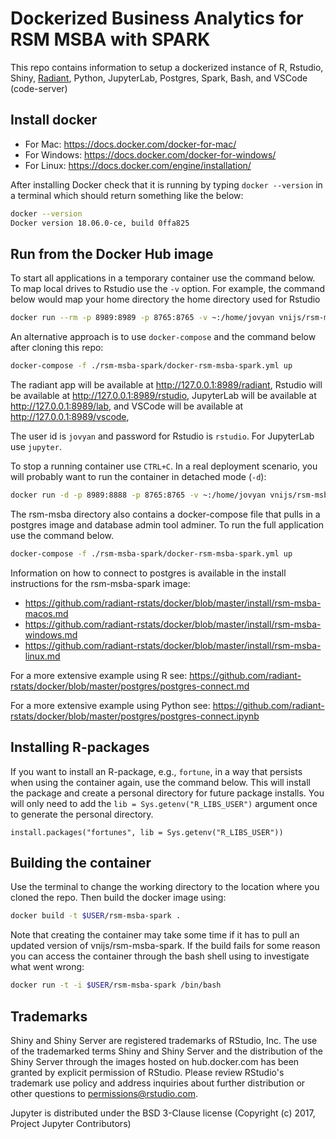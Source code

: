 Dockerized Business Analytics for RSM MSBA with SPARK
======================================================

This repo contains information to setup a dockerized instance of R, Rstudio, Shiny, [Radiant](https://radiant-rstats/radiant), Python, JupyterLab, Postgres, Spark, Bash, and VSCode (code-server)

## Install docker

* For Mac: https://docs.docker.com/docker-for-mac/
* For Windows: https://docs.docker.com/docker-for-windows/
* For Linux: https://docs.docker.com/engine/installation/

After installing Docker check that it is running by typing `docker --version` in a terminal which should return something like the below:

```bash
docker --version
Docker version 18.06.0-ce, build 0ffa825
```

## Run from the Docker Hub image

To start all applications in a temporary container use the command below. To map local drives to Rstudio use the `-v` option. For example, the command below would map your home directory the home directory used for Rstudio

```bash
docker run --rm -p 8989:8989 -p 8765:8765 -v ~:/home/jovyan vnijs/rsm-msba-spark
```

An alternative approach is to use `docker-compose` and the command below after cloning this repo:

```bash
docker-compose -f ./rsm-msba-spark/docker-rsm-msba-spark.yml up
```

The radiant app will be available at <a href="http://127.0.0.1:8989/radiant" target="_blank">http://127.0.0.1:8989/radiant</a>,  Rstudio will be available at <a href="http://127.0.0.1:8989/rstudio" target="_blank">http://127.0.0.1:8989/rstudio</a>, JupyterLab will be available at <a href="http://127.0.0.1:8989/lab" target="_blank">http://127.0.0.1:8989/lab</a>, and VSCode will be available at <a href="http://127.0.0.1:8989/vscode" target="_blank">http://127.0.0.1:8989/vscode</a>,


The user id is `jovyan` and password for Rstudio is `rstudio`. For JupyterLab use `jupyter`.

To stop a running container use `CTRL+C`. In a real deployment scenario, you will probably want to run the container in detached mode (`-d`):

```bash
docker run -d -p 8989:8888 -p 8765:8765 -v ~:/home/jovyan vnijs/rsm-msba-spark
```

The rsm-msba directory also contains a docker-compose file that pulls in a postgres image and database admin tool adminer. To run the full application use the command below. 

```sh
docker-compose -f ./rsm-msba-spark/docker-rsm-msba-spark.yml up
```

Information on how to connect to postgres is available in the install instructions for the rsm-msba-spark image:

* https://github.com/radiant-rstats/docker/blob/master/install/rsm-msba-macos.md
* https://github.com/radiant-rstats/docker/blob/master/install/rsm-msba-windows.md
* https://github.com/radiant-rstats/docker/blob/master/install/rsm-msba-linux.md

For a more extensive example using R see: https://github.com/radiant-rstats/docker/blob/master/postgres/postgres-connect.md

For a more extensive example using Python see: https://github.com/radiant-rstats/docker/blob/master/postgres/postgres-connect.ipynb

## Installing R-packages

If you want to install an R-package, e.g., `fortune`, in a way that persists when using the container again, use the command below. This will install the package and create a personal directory for future package installs. You will only need to add the `lib = Sys.getenv("R_LIBS_USER")` argument once to generate the personal directory.

```
install.packages("fortunes", lib = Sys.getenv("R_LIBS_USER"))
```

## Building the container

Use the terminal to change the working directory to the location where you cloned the repo. Then build the docker image using:

```sh
docker build -t $USER/rsm-msba-spark .
```

Note that creating the container may take some time if it has to pull an updated version of vnijs/rsm-msba-spark. If the build fails for some reason you can access the container through the bash shell using to investigate what went wrong:

```sh
docker run -t -i $USER/rsm-msba-spark /bin/bash
```

## Trademarks

Shiny and Shiny Server are registered trademarks of RStudio, Inc. The use of the trademarked terms Shiny and Shiny Server and the distribution of the Shiny Server through the images hosted on hub.docker.com has been granted by explicit permission of RStudio. Please review RStudio's trademark use policy and address inquiries about further distribution or other questions to permissions@rstudio.com.

Jupyter is distributed under the BSD 3-Clause license (Copyright (c) 2017, Project Jupyter Contributors)
